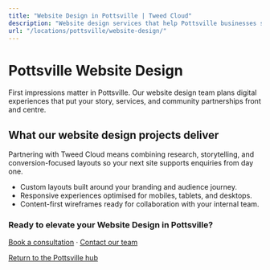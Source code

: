 ```yaml
---
title: "Website Design in Pottsville | Tweed Cloud"
description: "Website design services that help Pottsville businesses stand out online."
url: "/locations/pottsville/website-design/"
---
```


# Pottsville Website Design

First impressions matter in Pottsville. Our website design team plans digital experiences that put your story, services, and community partnerships front and centre.

## What our website design projects deliver

Partnering with Tweed Cloud means combining research, storytelling, and conversion-focused layouts so your next site supports enquiries from day one.

- Custom layouts built around your branding and audience journey.
- Responsive experiences optimised for mobiles, tablets, and desktops.
- Content-first wireframes ready for collaboration with your internal team.

### Ready to elevate your Website Design in Pottsville?

[Book a consultation](/consultation/) · [Contact our team](/contact/)

[Return to the Pottsville hub](/locations/pottsville/)
